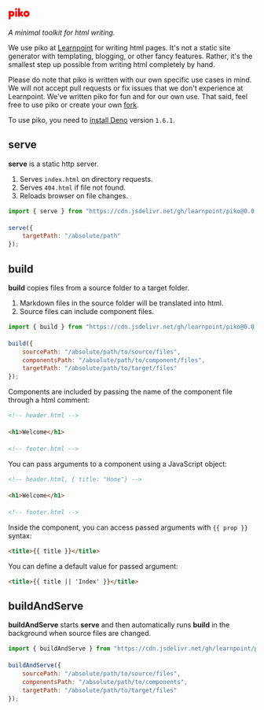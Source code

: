 <img src="piko.svg" height="24px">

*A minimal toolkit for html writing.*

We use piko at [Learnpoint](https://github.com/learnpoint) for writing html pages. It's not a static site generator with templating, blogging, or other fancy features. Rather, it's the smallest step up possible from writing html completely by hand.

Please do note that piko is written with our own specific use cases in mind. We will not accept pull requests or fix issues that we don't experience at Learnpoint. We've written piko for fun and for our own use. That said, feel free to use piko or create your own [fork](https://docs.github.com/en/free-pro-team@latest/github/getting-started-with-github/fork-a-repo).

To use piko, you need to [install Deno](https://deno.land/manual/getting_started/installation) version ```1.6.1```.

## serve

**serve** is a static http server.

1. Serves ```index.html``` on directory requests.
2. Serves ```404.html``` if file not found.
3. Reloads browser on file changes.

```js
import { serve } from "https://cdn.jsdelivr.net/gh/learnpoint/piko@0.0.2/mod.js";

serve({
    targetPath: "/absolute/path"
});
```

## build

**build** copies files from a source folder to a target folder.

1. Markdown files in the source folder will be translated into html.
2. Source files can include component files.

```js
import { build } from "https://cdn.jsdelivr.net/gh/learnpoint/piko@0.0.2/mod.js";

build({
    sourcePath: "/absolute/path/to/source/files",
    componentsPath: "/absolute/path/to/component/files",
    targetPath: "/absolute/path/to/target/files"
});
```

Components are included by passing the name of the component file through a html comment:

```html
<!-- header.html -->

<h1>Welcome</h1>

<!-- footer.html -->
```

You can pass arguments to a component using a JavaScript object:
```html
<!-- header.html, { title: "Home"} -->

<h1>Welcome</h1>

<!-- footer.html -->
```

Inside the component, you can access passed arguments with ```{{ prop }}``` syntax:
```html
<title>{{ title }}</title>
```

You can define a default value for passed argument:
```html
<title>{{ title || 'Index' }}</title>
```

## buildAndServe

**buildAndServe** starts **serve** and then automatically runs **build** in the background when source files are changed.

```js
import { buildAndServe } from "https://cdn.jsdelivr.net/gh/learnpoint/piko@0.0.2/mod.js";

buildAndServe({
    sourcePath: "/absolute/path/to/source/files",
    componentsPath: "/absolute/path/to/components",
    targetPath: "/absolute/path/to/target/files"
});
```

